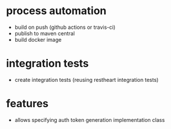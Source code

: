 # process automation

- build on push (github actions or travis-ci)
- publish to maven central
- build docker image

# integration tests

- create integration tests (reusing restheart integration tests)

# features

- allows specifying auth token generation implementation class